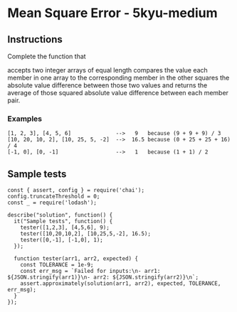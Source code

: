 # Mean Square Error - 5kyu-medium

## Instructions

Complete the function that

accepts two integer arrays of equal length
compares the value each member in one array to the corresponding member in the other
squares the absolute value difference between those two values
and returns the average of those squared absolute value difference between each member pair.

### Examples

```
[1, 2, 3], [4, 5, 6]              -->   9   because (9 + 9 + 9) / 3
[10, 20, 10, 2], [10, 25, 5, -2]  -->  16.5 because (0 + 25 + 25 + 16) / 4
[-1, 0], [0, -1]                  -->   1   because (1 + 1) / 2
```

## Sample tests

```
const { assert, config } = require('chai');
config.truncateThreshold = 0;
const _ = require('lodash');

describe("solution", function() {
  it("Sample tests", function() {
    tester([1,2,3], [4,5,6], 9);
    tester([10,20,10,2], [10,25,5,-2], 16.5);
    tester([0,-1], [-1,0], 1);
  });

  function tester(arr1, arr2, expected) {
    const TOLERANCE = 1e-9;
    const err_msg = `Failed for inputs:\n- arr1: ${JSON.stringify(arr1)}\n- arr2: ${JSON.stringify(arr2)}\n`;
    assert.approximately(solution(arr1, arr2), expected, TOLERANCE, err_msg);
  }
});
```
